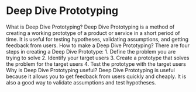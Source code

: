 
# Deep Dive Prototyping
What is Deep Dive Prototyping? Deep Dive Prototyping is a method of creating a working prototype of a product or service in a short period of time. It is useful for testing hypotheses, validating assumptions, and getting feedback from users. How to make a Deep Dive Prototyping? There are four steps in creating a Deep Dive Prototype: 1. Define the problem you are trying to solve 2. Identify your target users 3. Create a prototype that solves the problem for the target users 4. Test the prototype with the target users Why is Deep Dive Prototyping useful? Deep Dive Prototyping is useful because it allows you to get feedback from users quickly and cheaply. It is also a good way to validate assumptions and test hypotheses.